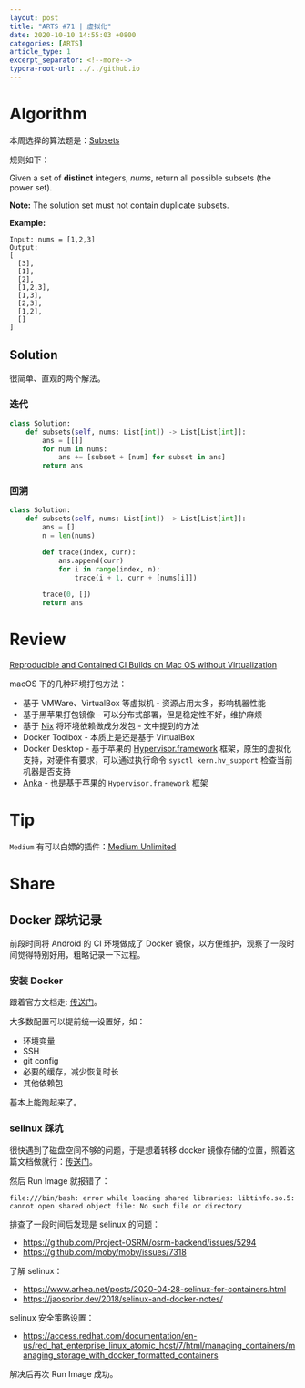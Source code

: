 ```yaml
---
layout: post
title: "ARTS #71 | 虚拟化"
date: 2020-10-10 14:55:03 +0800
categories: [ARTS]
article_type: 1
excerpt_separator: <!--more-->
typora-root-url: ../../github.io
---
```



# Algorithm

本周选择的算法题是：[Subsets](https://leetcode.com/problems/subsets/)

<!--more-->

规则如下：

Given a set of **distinct** integers, *nums*, return all possible subsets (the power set).

**Note:** The solution set must not contain duplicate subsets.

**Example:**

```
Input: nums = [1,2,3]
Output:
[
  [3],
  [1],
  [2],
  [1,2,3],
  [1,3],
  [2,3],
  [1,2],
  []
]
```

## Solution

很简单、直观的两个解法。

### 迭代

```python
class Solution:
    def subsets(self, nums: List[int]) -> List[List[int]]:
        ans = [[]]
        for num in nums:
            ans += [subset + [num] for subset in ans]
        return ans
```

### 回溯

```python
class Solution:
    def subsets(self, nums: List[int]) -> List[List[int]]:
        ans = []
        n = len(nums)

        def trace(index, curr):
            ans.append(curr)
            for i in range(index, n):
                trace(i + 1, curr + [nums[i]])
        
        trace(0, [])
        return ans
```

# Review

[Reproducible and Contained CI Builds on Mac OS without Virtualization](https://medium.com/@fedor/reproducible-and-contained-ci-builds-on-mac-os-without-virtualization-a17f83171396)

macOS 下的几种环境打包方法：

- 基于 VMWare、VirtualBox 等虚拟机 - 资源占用太多，影响机器性能
- 基于黑苹果打包镜像 - 可以分布式部署，但是稳定性不好，维护麻烦
- 基于 [Nix](https://nixos.org/) 将环境依赖做成分发包 - 文中提到的方法
- Docker Toolbox - 本质上是还是基于 VirtualBox
- Docker Desktop - 基于苹果的 [Hypervisor.framework](https://developer.apple.com/documentation/hypervisor) 框架，原生的虚拟化支持，对硬件有要求，可以通过执行命令 `sysctl kern.hv_support` 检查当前机器是否支持
- [Anka](https://veertu.com/technology/) - 也是基于苹果的 `Hypervisor.framework` 框架

# Tip

`Medium` 有可以白嫖的插件：[Medium Unlimited](https://manojvivek.github.io/medium-unlimited/)

# Share

## Docker 踩坑记录

前段时间将 Android 的 CI 环境做成了 Docker 镜像，以方便维护，观察了一段时间觉得特别好用，粗略记录一下过程。

### 安装 Docker

跟着官方文档走: [传送门](https://docs.docker.com/engine/install/centos/)。

大多数配置可以提前统一设置好，如：

- 环境变量
- SSH
- git config
- 必要的缓存，减少恢复时长
- 其他依赖包

基本上能跑起来了。

### selinux 踩坑

很快遇到了磁盘空间不够的问题，于是想着转移 docker 镜像存储的位置，照着这篇文档做就行：[传送门](https://docs.docker.com/engine/reference/commandline/dockerd/#daemon-storage-driver)。

然后 Run Image 就报错了：

```
file:///bin/bash: error while loading shared libraries: libtinfo.so.5: cannot open shared object file: No such file or directory
```

排查了一段时间后发现是 selinux 的问题：

- https://github.com/Project-OSRM/osrm-backend/issues/5294
- https://github.com/moby/moby/issues/7318

了解 selinux：

- https://www.arhea.net/posts/2020-04-28-selinux-for-containers.html
- https://jaosorior.dev/2018/selinux-and-docker-notes/

selinux 安全策略设置：

- https://access.redhat.com/documentation/en-us/red_hat_enterprise_linux_atomic_host/7/html/managing_containers/managing_storage_with_docker_formatted_containers

解决后再次 Run Image 成功。

